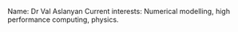 Name: Dr Val Aslanyan
Current interests: Numerical modelling, high performance computing, physics.

<!---
Valentin-Aslanyan/Valentin-Aslanyan is a ✨ special ✨ repository because its `README.md` (this file) appears on your GitHub profile.
You can click the Preview link to take a look at your changes.
--->
